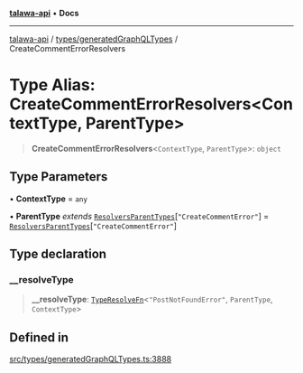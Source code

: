 [**talawa-api**](../../../README.md) • **Docs**

***

[talawa-api](../../../modules.md) / [types/generatedGraphQLTypes](../README.md) / CreateCommentErrorResolvers

# Type Alias: CreateCommentErrorResolvers\<ContextType, ParentType\>

> **CreateCommentErrorResolvers**\<`ContextType`, `ParentType`\>: `object`

## Type Parameters

• **ContextType** = `any`

• **ParentType** *extends* [`ResolversParentTypes`](ResolversParentTypes.md)\[`"CreateCommentError"`\] = [`ResolversParentTypes`](ResolversParentTypes.md)\[`"CreateCommentError"`\]

## Type declaration

### \_\_resolveType

> **\_\_resolveType**: [`TypeResolveFn`](TypeResolveFn.md)\<`"PostNotFoundError"`, `ParentType`, `ContextType`\>

## Defined in

[src/types/generatedGraphQLTypes.ts:3888](https://github.com/PalisadoesFoundation/talawa-api/blob/6712e9940a5702665afc506fa9f6e9d7e1dc7991/src/types/generatedGraphQLTypes.ts#L3888)
